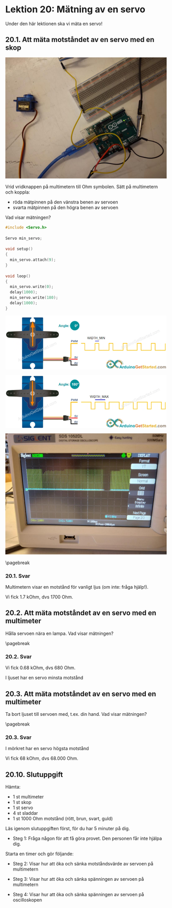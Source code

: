 # Lektion 20: Mätning av en servo

Under den här lektionen ska vi mäta en servo!

## 20.1. Att mäta motståndet av en servo med en skop

![Att mäta en servo med en skop](maetning_av_en_servo_anslutning.jpg)

Vrid vridknappen på multimetern till Ohm symbolen.
Sätt på multimetern och koppla:

- röda mätpinnen på den vänstra benen av servoen
- svarta mätpinnen på den högra benen av servoen

Vad visar mätningen?

```c++
#include <Servo.h>

Servo min_servo;

void setup()
{
  min_servo.attach(9);
}

void loop()
{
  min_servo.write(0);
  delay(1000);
  min_servo.write(180);
  delay(1000);
}
```


![Mätning för noll grader](maetning_av_en_servo_0_annotated.png)

![Mätning för 180 grader](maetning_av_en_servo_180_annotated.png)

![Frekvens ändrar sig](maetning_av_en_servo_frekwens_aendrar_sig.jpg)


\pagebreak

### 20.1. Svar

Multimetern visar en motstånd för vanligt ljus (om inte: fråga hjälp!).

Vi fick 1.7 kOhm, dvs 1700 Ohm.

## 20.2. Att mäta motståndet av en servo med en multimeter

Hålla servoen nära en lampa. Vad visar mätningen?

\pagebreak

### 20.2. Svar

Vi fick 0.68 kOhm, dvs 680 Ohm.

I ljuset har en servo minsta motstånd

## 20.3. Att mäta motståndet av en servo med en multimeter

Ta bort ljuset till servoen med, t.ex. din hand. Vad visar mätningen?

\pagebreak

### 20.3. Svar

I mörkret har en servo högsta motstånd

Vi fick 68 kOhm, dvs 68.000 Ohm.

## 20.10. Slutuppgift

Hämta:

- 1 st multimeter
- 1 st skop
- 1 st servo
- 4 st sladdar
- 1 st 1000 Ohm motstånd (rött, brun, svart, guld)

Läs igenom slutuppgiften först, för du har 5 minuter på dig.

- Steg 1: Fråga någon för att få göra provet. Den personen får inte hjälpa dig.

Starta en timer och gör följande:

- Steg 2: Visar hur att öka och sänka motståndsvärde av servoen på multimetern

- Steg 3: Visar hur att öka och sänka spänningen av servoen på multimetern

- Steg 4: Visar hur att öka och sänka spänningen av servoen på oscilloskopen
